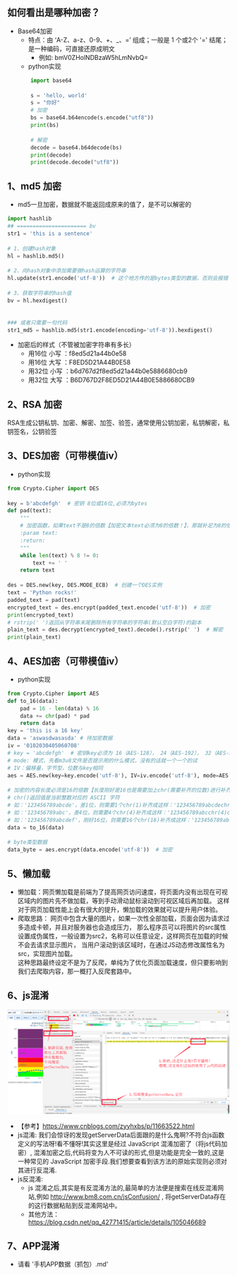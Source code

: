 
 ## 如何看出是哪种加密？
- Base64加密
    - 特点：由 ‘A-Z、a-z、0-9、+、_、=’ 组成；一般是 1 个或2个 '=' 结尾；是一种编码，可直接还原成明文
        - 例如: bmV0ZHolNDBzaW5hLmNvbQ=
    - python实现
    ```python
        import base64
        
        s = 'hello, world'
        s = "你好"
        # 加密
        bs = base64.b64encode(s.encode("utf8"))
        print(bs)
        
        # 解密
        decode = base64.b64decode(bs)
        print(decode)
        print(decode.decode("utf8"))
    ```

## 1、md5 加密
- md5一旦加密，数据就不能返回成原来的值了，是不可以解密的
```python
import hashlib
## ====================== bv
str1 = 'this is a sentence'

# 1、创建hash对象
hl = hashlib.md5()

# 2、向hash对象中添加需要做hash运算的字符串
hl.update(str1.encode('utf-8'))  # 这个地方传的是bytes类型的数据，否则会报错

# 3、获取字符串的hash值
bv = hl.hexdigest()


### 或者只需要一句代码
str1_md5 = hashlib.md5(str1.encode(encoding='utf-8')).hexdigest()
```

- 加密后的样式（不管被加密字符串有多长）
    - 用16位 小写	：f8ed5d21a44b0e58
    - 用16位 大写	：F8ED5D21A44B0E58
    - 用32位 小写	：b6d767d2f8ed5d21a44b0e5886680cb9
    - 用32位 大写	：B6D767D2F8ED5D21A44B0E5886680CB9

## 2、RSA 加密
RSA生成公钥私钥、加密、解密、加签、验签，通常使用公钥加密，私钥解密，私钥签名，公钥验签

## 3、DES加密（可带模值iv）
- python实现
```python
from Crypto.Cipher import DES

key = b'abcdefgh'  # 密钥 8位或16位,必须为bytes
def pad(text):
    """
    # 加密函数，如果text不是8的倍数【加密文本text必须为8的倍数！】，那就补足为8的倍数
    :param text:
    :return:
    """
    while len(text) % 8 != 0:
        text += ' '
    return text

des = DES.new(key, DES.MODE_ECB)  # 创建一个DES实例
text = 'Python rocks!'
padded_text = pad(text)
encrypted_text = des.encrypt(padded_text.encode('utf-8'))  # 加密
print(encrypted_text)
# rstrip(' ')返回从字符串末尾删除所有字符串的字符串(默认空白字符)的副本
plain_text = des.decrypt(encrypted_text).decode().rstrip(' ')  # 解密
print(plain_text)
```

## 4、AES加密（可带模值iv）
- python实现
```python
from Crypto.Cipher import AES
def to_16(data):
    pad = 16 - len(data) % 16
    data += chr(pad) * pad
    return data
key = 'this is a 16 key'
data = 'aswasdwasasda' # 待加密数据
iv = '0102030405060708'
# key = 'abcdefgh'  # 密钥key必须为 16（AES-128）， 24（AES-192）， 32（AES-256）,必须为bytes
# mode: 模式，先看m3u8文件是否提示用的什么模式，没有的话就一个一个的试
# IV：偏移量，字节型，位数与key相同
aes = AES.new(key=key.encode('utf-8'), IV=iv.encode('utf-8'), mode=AES.MODE_CBC)  # 创建加密器

# 加密的内容长度必须是16的倍数【长度刚好是16也是需要加上chr(需要补齐的位数)进行补齐,不够要补，够了也要补】
# chr()返回值是当前整数对应的 ASCII 字符
# 如：'123456789abcde'，差1位，则需要1个chr(1)补齐成这样：'123456789abcdechr(1)'
# 如：'123456789abc'，差4位，则需要4个chr(4)补齐成这样：'123456789abcchr(4)chr(4)chr(4)chr(4)'
# 如：'123456789abcdef'，刚好16位，则需要16个chr(16)补齐成这样：'123456789abcdefchr(16)。。。chr(16)'
data = to_16(data)

# byte类型数据
data_byte = aes.encrypt(data.encode('utf-8'))  # 加密
```

## 5、懒加载
- 懒加载：网页懒加载是前端为了提高网页访问速度，将页面内没有出现在可视区域内的图片先不做加载，等到手动滑动鼠标滚动到可视区域后再加载。
        这样对于网页加载性能上会有很大的提升，懒加载的效果就可以提升用户体验。
- 爬取思路： 
        网页中包含大量的图片，如果一次性全部加载，页面会因为请求过多造成卡顿，并且对服务器也会造成压力，
        那么程序员可以将图片的src属性设置成伪属性，一般设置为src2，名称可以任意设定，这样网页在加载的时候不会去请求显示图片，
        当用户滚动到该区域时，在通过JS动态修改属性名为src，实现图片加载。  
    这种思路最终设定不是为了反爬，单纯为了优化页面加载速度，但只要影响到我们去爬取内容，那一概打入反爬套路中。
  
## 6、js混淆
![img.png](js混淆.png)
- 【参考】https://www.cnblogs.com/zyyhxbs/p/11663522.html
- js混淆: 我们会惊讶的发现getServerData后面跟的是什么鬼啊?不符合js函数定义的写法呀!看不懂呀!其实这里是经过 JavaScript 混淆加密了（将js代码加密）,
  混淆加密之后,代码将变为人不可读的形式,但是功能是完全一致的,这是一种常见的 JavaScript 加密手段.我们想要查看到该方法的原始实现则必须对其进行反混淆.
- js反混淆: 
    - js 混淆之后,其实是有反混淆方法的,最简单的方法便是搜索在线反混淆网站,例如 http://www.bm8.com.cn/jsConfusion/ ,
        将getServerData存在的这行数据粘贴到反混淆网站中。
    - 其他方法：https://blog.csdn.net/qq_42771415/article/details/105046689

## 7、APP混淆
- 请看 '手机APP数据（抓包）.md'
